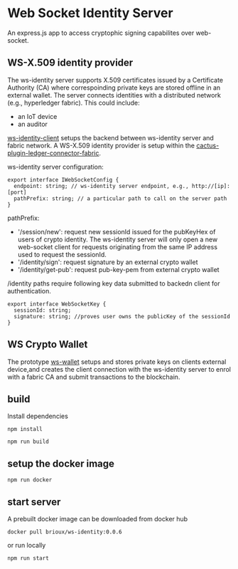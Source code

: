 # Web Socket Identity Server

An express.js app to access cryptophic signing capabilites over web-socket.

## WS-X.509 identity provider
The ws-identity server supports X.509 certificates issued by a Certificate Authority (CA) where correspoinding private keys are stored offline in an external wallet. The server connects identities with a distributed network (e.g., hyperledger fabric). This could include:
* an IoT device
* an auditor

 [ws-identity-client](https://github.com/brioux/ws-identity-client) setups the backend between ws-identity server and fabric network. A WS-X.509 identity provider is setup within the [cactus-plugin-ledger-connector-fabric](https://github.com/hyperledger/cactus/pull/1333).

ws-identity server configuration:
```typescipt
export interface IWebSocketConfig {
  endpoint: string; // ws-identity server endpoint, e.g., http://[ip]:[port]
  pathPrefix: string; // a particular path to call on the server path
}
```
pathPrefix: 
* '/session/new': request new sessionId issued for the pubKeyHex of users of crypto identity. The ws-identity server will only open a new web-socket client for requests originating from the same IP address used to request the sessionId.
* '/identity/sign': request signature by an external crypto wallet
* '/identity/get-pub': request pub-key-pem from external crypto wallet
    
/identity paths require following key data submitted to backedn client for authentication.
```typescipt 
export interface WebSocketKey {
  sessionId: string;
  signature: string; //proves user owns the publicKey of the sessionId
} 
```
## WS Crypto Wallet
The prototype [ws-wallet](https://github.com/brioux/ws-wallet) setups and stores private keys on clients external device,and creates the client connection with the ws-identity server to enrol with a fabric CA and submit transactions to the blockchain.

## build
Install dependencies
```
npm install
```
```
npm run build
```
## setup the docker image
```
npm run docker
```

## start server
A prebuilt docker image can be downloaded from docker hub
```docker
docker pull brioux/ws-identity:0.0.6
```
or run locally
```
npm run start
```
